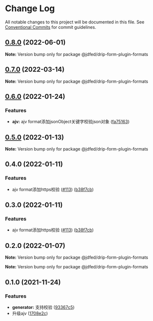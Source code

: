 # Change Log

All notable changes to this project will be documented in this file.
See [Conventional Commits](https://conventionalcommits.org) for commit guidelines.

## [0.8.0](https://github.com/jdfed/drip-form/compare/v0.7.0...v0.8.0) (2022-06-01)

**Note:** Version bump only for package @jdfed/drip-form-plugin-formats





## [0.7.0](https://github.com/jdfed/drip-form/compare/v0.6.0...v0.7.0) (2022-03-14)

**Note:** Version bump only for package @jdfed/drip-form-plugin-formats





## [0.6.0](https://github.com/jdfed/drip-form/compare/v0.5.0...v0.6.0) (2022-01-24)


### Features

* **ajv:** ajv format添加jsonObject关键字校验json对象 ([fa75163](https://github.com/jdfed/drip-form/commit/fa7516301a3676a972c3331d6f5ac8f486e390ba))



## [0.5.0](https://github.com/jdfed/drip-form/compare/v0.4.0...v0.5.0) (2022-01-13)

**Note:** Version bump only for package @jdfed/drip-form-plugin-formats





## 0.4.0 (2022-01-11)


### Features

* ajv format添加https校验 ([#113](https://github.com/jdfed/drip-form/issues/113)) ([b38f7cb](https://github.com/jdfed/drip-form/commit/b38f7cb450d310d8651cb1934e9f8e07e199ff87))



## 0.3.0 (2022-01-11)


### Features

* ajv format添加https校验 ([#113](https://github.com/jdfed/drip-form/issues/113)) ([b38f7cb](https://github.com/jdfed/drip-form/commit/b38f7cb450d310d8651cb1934e9f8e07e199ff87))



## 0.2.0 (2022-01-07)

**Note:** Version bump only for package @jdfed/drip-form-plugin-formats







**Note:** Version bump only for package @jdfed/drip-form-plugin-formats





## 0.1.0 (2021-11-24)


### Features

* **generator:** 支持校验 ([93367c5](https://github.com/jdfed/drip-form/commit/93367c5d965007638b51653459f1faeff9d637c5))
* 升级ajv ([1708e2c](https://github.com/jdfed/drip-form/commit/1708e2c8ad8581a78be9923f194c494e2f970a4c))
